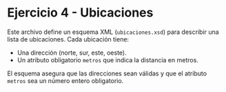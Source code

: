 # Ejercicio 4 - Ubicaciones

Este archivo define un esquema XML (`ubicaciones.xsd`) para describir una lista de ubicaciones. Cada ubicación tiene:

- Una dirección (norte, sur, este, oeste).
- Un atributo obligatorio `metros` que indica la distancia en metros.

El esquema asegura que las direcciones sean válidas y que el atributo `metros` sea un número entero obligatorio.

